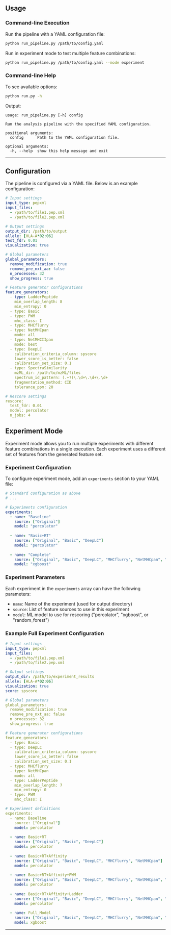 ## **Usage**

### **Command-line Execution**

Run the pipeline with a YAML configuration file:

```bash
python run_pipeline.py /path/to/config.yaml
```

Run in experiment mode to test multiple feature combinations:

```bash
python run_pipeline.py /path/to/config.yaml --mode experiment
```

### **Command-line Help**

To see available options:

```bash
python run.py -h
```

Output:

```
usage: run_pipeline.py [-h] config

Run the analysis pipeline with the specified YAML configuration.

positional arguments:
  config      Path to the YAML configuration file.

optional arguments:
  -h, --help  show this help message and exit
```

---

## **Configuration**

The pipeline is configured via a YAML file. Below is an example configuration:

```yaml
# Input settings
input_type: pepxml
input_files:
  - /path/to/file1.pep.xml
  - /path/to/file2.pep.xml

# Output settings
output_dir: /path/to/output
allele: [HLA-A*02:06]
test_fdr: 0.01
visualization: true

# Global parameters
global_parameters:
  remove_modification: true
  remove_pre_nxt_aa: false
  n_processes: 32
  show_progress: true

# Feature generator configurations
feature_generators:
  - type: LadderPeptide
    min_overlap_length: 8
    min_entropy: 0
  - type: Basic
  - type: PWM
    mhc_class: I
  - type: MHCflurry
  - type: NetMHCpan
    mode: all
  - type: NetMHCIIpan
    mode: best
  - type: DeepLC
    calibration_criteria_column: spscore
    lower_score_is_better: false
    calibration_set_size: 0.1
  - type: SpectraSimilarity
    mzML_dir: /path/to/mzML/files
    spectrum_id_pattern: (.+?)\.\d+\.\d+\.\d+
    fragmentation_method: CID
    tolerance_ppm: 20

# Rescore settings
rescore:
  test_fdr: 0.01
  model: percolator
  n_jobs: 4
```

## **Experiment Mode**

Experiment mode allows you to run multiple experiments with different feature combinations in a single execution. Each experiment uses a different set of features from the generated feature set.

### **Experiment Configuration**

To configure experiment mode, add an `experiments` section to your YAML file:

```yaml
# Standard configuration as above
# ...

# Experiments configuration
experiments:
  - name: "Baseline"
    source: ["Original"]
    model: "percolator"
  
  - name: "Basic+RT"
    source: ["Original", "Basic", "DeepLC"]
    model: "percolator"
  
  - name: "Complete"
    source: ["Original", "Basic", "DeepLC", "MHCflurry", "NetMHCpan", "PWM", "LadderPeptide"]
    model: "xgboost"
```

### **Experiment Parameters**

Each experiment in the `experiments` array can have the following parameters:

- `name`: Name of the experiment (used for output directory)
- `source`: List of feature sources to use in this experiment
- `model`: ML model to use for rescoring ("percolator", "xgboost", or "random_forest")

### **Example Full Experiment Configuration**

```yaml
# Input settings
input_type: pepxml
input_files:
  - /path/to/file1.pep.xml
  - /path/to/file2.pep.xml

# Output settings
output_dir: /path/to/experiment_results
allele: [HLA-A*02:06]
visualization: true
score: spscore

# Global parameters
global_parameters:
  remove_modification: true
  remove_pre_nxt_aa: false
  n_processes: 32
  show_progress: true

# Feature generator configurations
feature_generators:
  - type: Basic
  - type: DeepLC
    calibration_criteria_column: spscore
    lower_score_is_better: false
    calibration_set_size: 0.1
  - type: MHCflurry
  - type: NetMHCpan
    mode: all
  - type: LadderPeptide
    min_overlap_length: 7
    min_entropy: 0
  - type: PWM
    mhc_class: I

# Experiment definitions
experiments:
  - name: Baseline
    source: ["Original"]
    model: percolator
  
  - name: Basic+RT
    source: ["Original", "Basic", "DeepLC"]
    model: percolator
  
  - name: Basic+RT+Affinity
    source: ["Original", "Basic", "DeepLC", "MHCflurry", "NetMHCpan"]
    model: percolator
  
  - name: Basic+RT+Affinity+PWM
    source: ["Original", "Basic", "DeepLC", "MHCflurry", "NetMHCpan", "PWM"]
    model: percolator
  
  - name: Basic+RT+Affinity+Ladder
    source: ["Original", "Basic", "DeepLC", "MHCflurry", "NetMHCpan", "LadderPeptide", "LadderGroupFeatures"]
    model: percolator
  
  - name: Full_Model
    source: ["Original", "Basic", "DeepLC", "MHCflurry", "NetMHCpan", "PWM", "LadderPeptide", "LadderGroupFeatures"]
    model: xgboost
```

---

